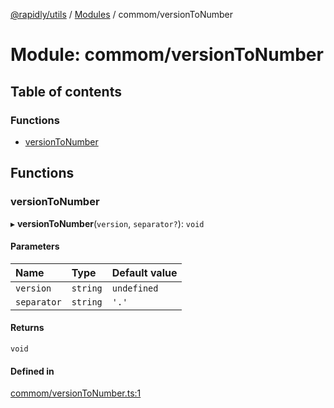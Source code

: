 [@rapidly/utils](../README.md) / [Modules](../modules.md) / commom/versionToNumber

# Module: commom/versionToNumber

## Table of contents

### Functions

- [versionToNumber](commom_versionToNumber.md#versiontonumber)

## Functions

### versionToNumber

▸ **versionToNumber**(`version`, `separator?`): `void`

#### Parameters

| Name | Type | Default value |
| :------ | :------ | :------ |
| `version` | `string` | `undefined` |
| `separator` | `string` | `'.'` |

#### Returns

`void`

#### Defined in

[commom/versionToNumber.ts:1](https://github.com/canguser/rapidly-utils/blob/9cbb270/main/commom/versionToNumber.ts#L1)
